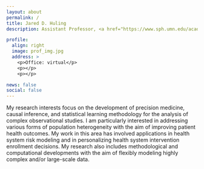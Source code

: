 ```yaml
---
layout: about
permalink: /
title: Jared D. Huling
description: Assistant Professor, <a href="https://www.sph.umn.edu/academics/divisions/biostatistics/">Division of Biotatistics</a>, <a href = "https://twin-cities.umn.edu/"> University of Minnesota</a>.

profile:
  align: right
  image: prof_img.jpg
  address: >
    <p>Office: virtual</p>
    <p></p>
    <p></p>

news: false
social: false
---
```


My research interests focus on the development of precision medicine, causal inference, and statistical learning methodology for the analysis of complex observational studies.
I am particularly interested in addressing various forms of population heterogeneity with the aim of improving patient health outcomes. My work in this area has involved applications in health system risk modeling and in personalizing health system intervention enrollment decisions. My research also includes methodological and computational developments with the aim of flexibly modeling highly complex and/or large-scale data. 

